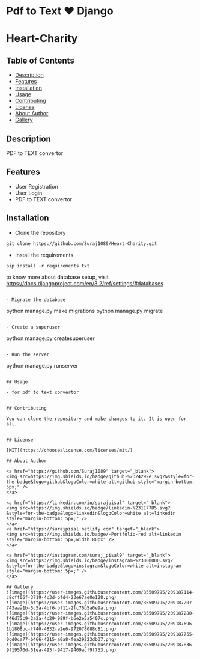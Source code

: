 # Pdf to Text ♥️ Django

# Heart-Charity
 
 

## Table of Contents

- [Description](#description)
- [Features](#features)
- [Installation](#installation)
- [Usage](#usage)
- [Contributing](#contributing)
- [License](#license)
- [About Author](#about-author)
- [Gallery](#gallery)


## Description

PDF to TEXT convertor

## Features

- User Registration
- User Login
- PDF to TEXT convertor


## Installation

- Clone the repository
```
git clone https://github.com/Suraj1089/Heart-Charity.git
```
- Install the requirements
```
pip install -r requirements.txt
```

to know more about database setup, visit https://docs.djangoproject.com/en/3.2/ref/settings/#databases

```

- Migrate the database
```
python manage.py make migrations
python manage.py migrate

```

- Create a superuser
```
python manage.py createsuperuser

```

- Run the server
```
python manage.py runserver

```

## Usage

- for pdf to text convertor


## Contributing

You can clone the repository and make changes to it. It is open for all.


## License

[MIT](https://choosealicense.com/licenses/mit/)

## About Author

<a href="https://github.com/Suraj1089" target="_blank">
<img src=https://img.shields.io/badge/github-%2324292e.svg?&style=for-the-badge&logo=github&logoColor=white alt=github style="margin-bottom: 5px;" />
</a>

<a href="https://linkedin.com/in/surajpisal" target="_blank">
<img src=https://img.shields.io/badge/linkedin-%231E77B5.svg?&style=for-the-badge&logo=linkedin&logoColor=white alt=linkedin style="margin-bottom: 5px;" />
</a>
<a href="https://surajpisal.netlify.com" target="_blank">
<img src=https://img.shields.io/badge/-Portfolio-red alt=linkedin style="margin-bottom: 5px;width:80px" />
</a>

<a href="https://instagram.com/suraj_pisal9" target="_blank">
<img src=https://img.shields.io/badge/instagram-%23000000.svg?&style=for-the-badge&logo=instagram&logoColor=white alt=instagram style="margin-bottom: 5px;" />
</a>  

## Gallery
![image](https://user-images.githubusercontent.com/85509795/209187114-c8cff06f-3719-4c3d-bfd4-23e67ae0e128.png)
![image](https://user-images.githubusercontent.com/85509795/209187207-743aaa1b-5c5a-4bf6-bf11-2fc76b5a0e9a.png)
![image](https://user-images.githubusercontent.com/85509795/209187280-f46d75c9-2a2a-4c29-989f-b6e2e5a5407c.png)
![image](https://user-images.githubusercontent.com/85509795/209187696-1b1808bc-f740-4832-a2e6-972078088c81.png)
![image](https://user-images.githubusercontent.com/85509795/209187755-0cd0ca77-b466-4215-a0a8-fea29223db37.png)
![image](https://user-images.githubusercontent.com/85509795/209187836-9f19570d-51ea-495f-9417-9409acf9f733.png)

